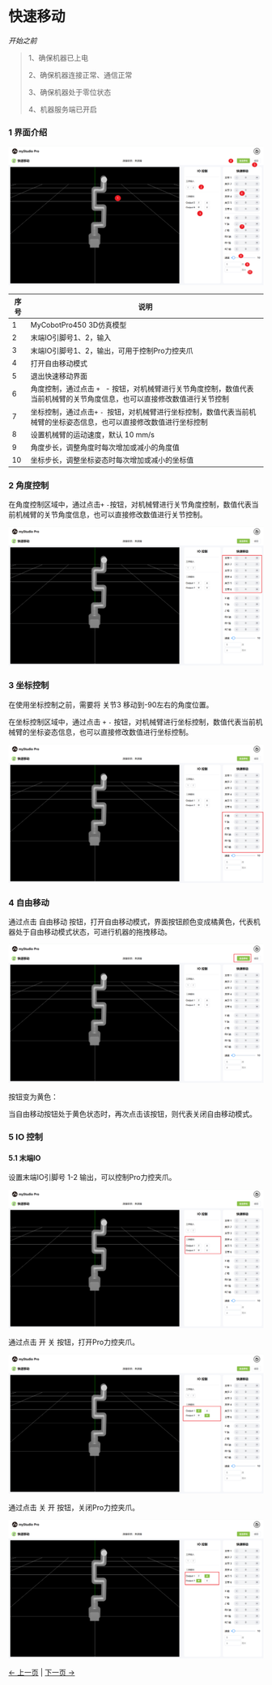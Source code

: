 # 快速移动

*开始之前*

> 1、确保机器已上电
> 
> 2、确保机器连接正常、通信正常
> 
> 3、确保机器处于零位状态
> 
> 4、机器服务端已开启

### 1 界面介绍

<img src="../../../../resources/3-FunctionsAndApplications/5.myBlockly/quickmove/introduce.png" />

| 序号 | **说明**                                                     |
| ---- | ------------------------------------------------------------ |
| 1    | MyCobotPro450 3D仿真模型                                    |
| 2    | 末端IO引脚号1、2，输入                                       |
| 3    | 末端IO引脚号1、2，输出，可用于控制Pro力控夹爪                  |
| 4    | 打开自由移动模式                                             |
| 5    | 退出快速移动界面                                             |
| 6    | 角度控制，通过点击 `+` ` `- 按钮，对机械臂进行关节角度控制，数值代表当前机械臂的关节角度信息，也可以直接修改数值进行关节控制 |
| 7    | 坐标控制，通过点击` + ` `- `按钮，对机械臂进行坐标控制，数值代表当前机械臂的坐标姿态信息，也可以直接修改数值进行坐标控制 |
| 8    | 设置机械臂的运动速度，默认 10 mm/s                           |
| 9    | 角度步长，调整角度时每次增加或减小的角度值                   |
| 10   | 坐标步长，调整坐标姿态时每次增加或减小的坐标值               |

### 2 角度控制
在角度控制区域中，通过点击`+` `-`按钮，对机械臂进行关节角度控制，数值代表当前机械臂的关节角度信息，也可以直接修改数值进行关节控制。

<img src="../../../../resources/3-FunctionsAndApplications/5.myBlockly/quickmove/angle.png" />

### 3 坐标控制
在使用坐标控制之前，需要将 关节3 移动到-90左右的角度位置。

在坐标控制区域中，通过点击 `+` `-` 按钮，对机械臂进行坐标控制，数值代表当前机械臂的坐标姿态信息，也可以直接修改数值进行坐标控制。

<img src="../../../../resources/3-FunctionsAndApplications/5.myBlockly/quickmove/coords.png" />

### 4 自由移动

通过点击 自由移动 按钮，打开自由移动模式，界面按钮颜色变成橘黄色，代表机器处于自由移动模式状态，可进行机器的拖拽移动。

<img src="../../../../resources/3-FunctionsAndApplications/5.myBlockly/quickmove/freemove.png" />

按钮变为黄色：

当自由移动按钮处于黄色状态时，再次点击该按钮，则代表关闭自由移动模式。

### 5 IO 控制

#### 5.1 末端IO

设置末端IO引脚号 1-2 输出，可以控制Pro力控夹爪。

<img src="../../../../resources/3-FunctionsAndApplications/5.myBlockly/quickmove/end-io1.png" />

通过点击 开 关 按钮，打开Pro力控夹爪。

<img src="../../../../resources/3-FunctionsAndApplications/5.myBlockly/quickmove/end-io2.png" />

通过点击 关 开 按钮，关闭Pro力控夹爪。

<img src="../../../../resources/3-FunctionsAndApplications/5.myBlockly/quickmove/end-io3.png" />

[← 上一页](../5.5-blockly/5.5.10-gripperUse.md) | [下一页 →](../5.7-firmware/5.7.1-firmware_main.md)